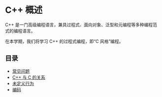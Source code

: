 # C++ 概述

C++ 是一门高级编程语言，兼具过程式、面向对象、泛型和元编程等多种编程范式的编程语言。

在本学期，我们将学习 C++ 的过程式编程，即“C 风格”编程。

## 目录

- [常见问题](./faq)
- [C++ 与 C 的关系](./c)
- [未定义行为](./ub)
- [编码](./encoding)
